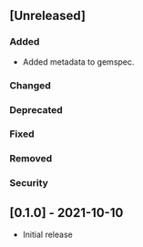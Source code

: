 ## [Unreleased]

### Added
- Added metadata to gemspec.

### Changed

### Deprecated

### Fixed

### Removed

### Security

## [0.1.0] - 2021-10-10

- Initial release
